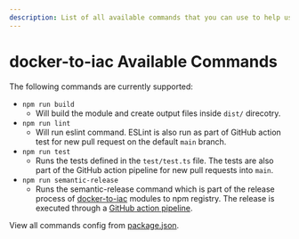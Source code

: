 ```yaml
---
description: List of all available commands that you can use to help us with development and testing
---
```


# docker-to-iac Available Commands

The following commands are currently supported:

- `npm run build`
  - Will build the module and create output files inside `dist/` direcotry.
- `npm run lint`
  - Will run eslint command. ESLint is also run as part of GitHub action test for new pull request on the default `main` branch.
- `npm run test`
  - Runs the tests defined in the `test/test.ts` file. The tests are also part of the GitHub action pipeline for new pull requests into `main`.
- `npm run semantic-release`
  - Runs the semantic-release command which is part of the release process of [docker-to-iac](https://www.npmjs.com/package/@deploystack/docker-to-iac) modules to npm registry. The release is executed through a [GitHub action pipeline](/docs/docker-to-iac/publishing-to-npm.md).

View all commands config from [package.json](https://github.com/deploystackio/docker-to-iac/blob/main/package.json).
